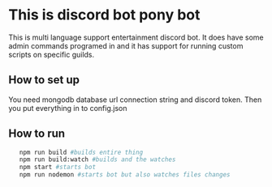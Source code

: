 # This is discord bot pony bot
This is multi language support entertainment discord bot. It does have some admin commands programed in and it has support for running custom scripts on specific guilds.

## How to set up
You need mongodb database url connection string and discord token. Then you put everything in to config.json

## How to run

```bash
   npm run build #builds entire thing
   npm run build:watch #builds and the watches
   npm start #starts bot
   npm run nodemon #starts bot but also watches files changes
```